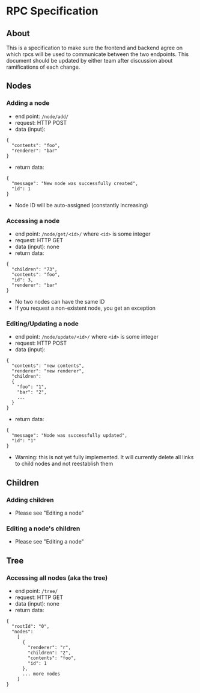 RPC Specification
=================

About
-----

This is a specification to make sure the frontend and backend agree on which
rpcs will be used to communicate between the two endpoints. This document should
be updated by either team after discussion about ramifications of each change.

Nodes
-----

### Adding a node

 - end point: `/node/add/`
 - request: HTTP POST
 - data (input):
```
{
  "contents": "foo",
  "renderer": "bar"
}
```
 - return data:
```
{
  "message": "New node was successfully created",
  "id": 1
}
```
 - Node ID will be auto-assigned (constantly increasing)

### Accessing a node

 - end point: `/node/get/<id>/` where `<id>` is some integer
 - request: HTTP GET
 - data (input): none
 - return data:
```
{
  "children": "73",
  "contents": "foo",
  "id": 3,
  "renderer": "bar"
}
```
 - No two nodes can have the same ID
 - If you request a non-existent node, you get an exception

### Editing/Updating a node

 - end point: `/node/update/<id>/` where `<id>` is some integer
 - request: HTTP POST
 - data (input):
```
{
  "contents": "new contents",
  "renderer": "new renderer",
  "children":
  {
    "foo": "1",
    "bar": "2",
    ...
  }
}
```
 - return data:
```
{
  "message": "Node was successfully updated",
  "id": "1"
}
```
 - Warning: this is not yet fully implemented. It will currently delete all
   links to child nodes and not reestablish them

Children
--------

### Adding children

 - Please see "Editing a node"

### Editing a node's children

 - Please see "Editing a node"

Tree
----

### Accessing all nodes (aka the tree)

 - end point: `/tree/`
 - request: HTTP GET
 - data (input): none
 - return data:
```
{
  "rootId": "0",
  "nodes":
    [
      {
        "renderer": "r",
        "children": "2",
        "contents": "foo",
        "id": 1
      },
      ... more nodes
    ]
}
```
